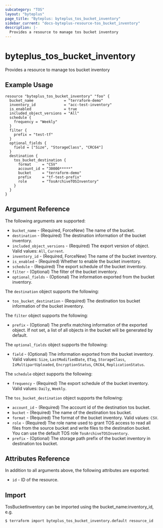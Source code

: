 ```yaml
---
subcategory: "TOS"
layout: "byteplus"
page_title: "Byteplus: byteplus_tos_bucket_inventory"
sidebar_current: "docs-byteplus-resource-tos_bucket_inventory"
description: |-
  Provides a resource to manage tos bucket inventory
---
```

# byteplus_tos_bucket_inventory
Provides a resource to manage tos bucket inventory
## Example Usage
```hcl
resource "byteplus_tos_bucket_inventory" "foo" {
  bucket_name              = "terraform-demo"
  inventory_id             = "acc-test-inventory"
  is_enabled               = true
  included_object_versions = "All"
  schedule {
    frequency = "Weekly"
  }
  filter {
    prefix = "test-tf"
  }
  optional_fields {
    field = ["Size", "StorageClass", "CRC64"]
  }
  destination {
    tos_bucket_destination {
      format     = "CSV"
      account_id = "30000*****"
      bucket     = "terraform-demo"
      prefix     = "tf-test-prefix"
      role       = "TosArchiveTOSInventory"
    }
  }
}
```
## Argument Reference
The following arguments are supported:
* `bucket_name` - (Required, ForceNew) The name of the bucket.
* `destination` - (Required) The destination information of the bucket inventory.
* `included_object_versions` - (Required) The export version of object. Valid values: `All`, `Current`.
* `inventory_id` - (Required, ForceNew) The name of the bucket inventory.
* `is_enabled` - (Required) Whether to enable the bucket inventory.
* `schedule` - (Required) The export schedule of the bucket inventory.
* `filter` - (Optional) The filter of the bucket inventory.
* `optional_fields` - (Optional) The information exported from the bucket inventory.

The `destination` object supports the following:

* `tos_bucket_destination` - (Required) The destination tos bucket information of the bucket inventory.

The `filter` object supports the following:

* `prefix` - (Optional) The prefix matching information of the exported object. If not set, a list of all objects in the bucket will be generated by default.

The `optional_fields` object supports the following:

* `field` - (Optional) The information exported from the bucket inventory. Valid values: `Size`, `LastModifiedDate`, `ETag`, `StorageClass`, `IsMultipartUploaded`, `EncryptionStatus`, `CRC64`, `ReplicationStatus`.

The `schedule` object supports the following:

* `frequency` - (Required) The export schedule of the bucket inventory. Valid values: `Daily`, `Weekly`.

The `tos_bucket_destination` object supports the following:

* `account_id` - (Required) The account id of the destination tos bucket.
* `bucket` - (Required) The name of the destination tos bucket.
* `format` - (Required) The format of the bucket inventory. Valid values: `CSV`.
* `role` - (Required) The role name used to grant TOS access to read all files from the source bucket and write files to the destination bucket. You can use the default TOS role `TosArchiveTOSInventory`.
* `prefix` - (Optional) The storage path prefix of the bucket inventory in destination tos bucket.

## Attributes Reference
In addition to all arguments above, the following attributes are exported:
* `id` - ID of the resource.



## Import
TosBucketInventory can be imported using the bucket_name:inventory_id, e.g.
```
$ terraform import byteplus_tos_bucket_inventory.default resource_id
```

